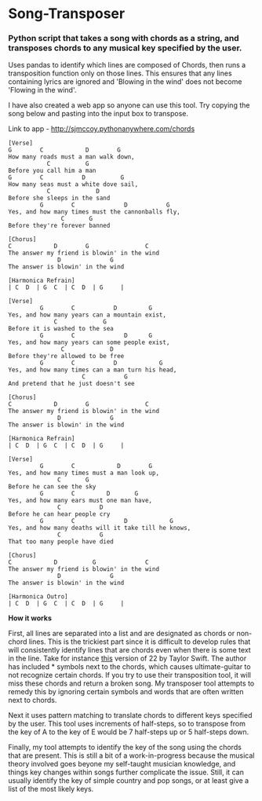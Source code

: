 # **Song-Transposer**

### **Python script that takes a song with chords as a string, and transposes chords to any musical key specified by the user.**

Uses pandas to identify which lines are composed of Chords, then runs a transposition function only on those lines. 
This ensures that any lines containing lyrics are ignored and 'Blowing in the wind' does not become 'Flowing in the wind'.

I have also created a web app so anyone can use this tool. Try copying the song below and pasting into the input box to transpose.

Link to app - http://sjmccoy.pythonanywhere.com/chords

```
[Verse]
G        C            D        G
How many roads must a man walk down,
           C          G
Before you call him a man
G        C           D          G
How many seas must a white dove sail,
           C             D
Before she sleeps in the sand
         G        C              D           G
Yes, and how many times must the cannonballs fly,
               C       G
Before they're forever banned
 
[Chorus]
C            D        G                C
The answer my friend is blowin' in the wind
              D              G
The answer is blowin' in the wind
 
[Harmonica Refrain]
| C  D  | G  C  | C  D  | G     |
 
[Verse]
         G        C           D         G
Yes, and how many years can a mountain exist,
             C             G
Before it is washed to the sea
         G        C              D      G
Yes, and how many years can some people exist,
               C             D
Before they're allowed to be free
         G        C           D            G
Yes, and how many times can a man turn his head,
                     C           G
And pretend that he just doesn't see
 
[Chorus]
C            D        G                C
The answer my friend is blowin' in the wind
              D              G
The answer is blowin' in the wind
 
[Harmonica Refrain]
| C  D  | G  C  | C  D  | G     |
 
[Verse]
         G        C            D        G
Yes, and how many times must a man look up,
              C       G
Before he can see the sky
         G        C         D       G
Yes, and how many ears must one man have,
              C           D
Before he can hear people cry
         G        C              D            G
Yes, and how many deaths will it take till he knows,
              C           G
That too many people have died
 
[Chorus]
C            D          G              C
The answer my friend is blowin' in the wind
              D              G
The answer is blowin' in the wind
 
[Harmonica Outro]
| C  D  | G  C  | C  D  | G     |
```

**How it works**

First, all lines are separated into a list and are designated as chords or non-chord lines. This is the trickiest part since it is difficult to develop rules that will consistently identify lines that are chords even when there is some text in the line. Take for instance [this](https://tabs.ultimate-guitar.com/tab/taylor-swift/22-chords-1189512) version of 22 by Taylor Swift. The author has included * symbols next to the chords, which causes ultimate-guitar to not recognize certain chords. If you try to use their transposition tool, it will miss these chords and return a broken song. My transposer tool attempts to remedy this by ignoring certain symbols and words that are often written next to chords. 

Next it uses pattern matching to translate chords to different keys specified by the user. This tool uses increments of half-steps, so to transpose from the key of A to the key of E would be 7 half-steps up or 5 half-steps down.

Finally, my tool attempts to identify the key of the song using the chords that are present. This is still a bit of a work-in-progress because the musical theory involved goes beyone my self-taught musician knowledge, and things key changes within songs further complicate the issue. Still, it can usually identify the key of simple country and pop songs, or at least give a list of the most likely keys.
